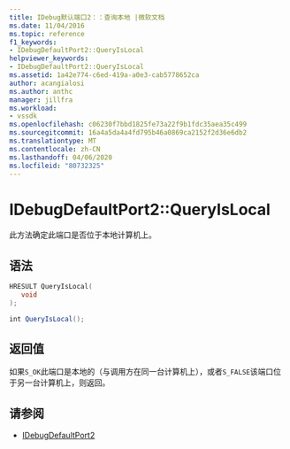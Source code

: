```yaml
---
title: IDebug默认端口2：：查询本地 |微软文档
ms.date: 11/04/2016
ms.topic: reference
f1_keywords:
- IDebugDefaultPort2::QueryIsLocal
helpviewer_keywords:
- IDebugDefaultPort2::QueryIsLocal
ms.assetid: 1a42e774-c6ed-419a-a0e3-cab5778652ca
author: acangialosi
ms.author: anthc
manager: jillfra
ms.workload:
- vssdk
ms.openlocfilehash: c06230f7bbd1825fe73a22f9b1fdc35aea35c499
ms.sourcegitcommit: 16a4a5da4a4fd795b46a0869ca2152f2d36e6db2
ms.translationtype: MT
ms.contentlocale: zh-CN
ms.lasthandoff: 04/06/2020
ms.locfileid: "80732325"
---
```

# <a name="idebugdefaultport2queryislocal"></a>IDebugDefaultPort2::QueryIsLocal
此方法确定此端口是否位于本地计算机上。

## <a name="syntax"></a>语法

```cpp
HRESULT QueryIsLocal(
   void
);
```

```csharp
int QueryIsLocal();
```

## <a name="return-value"></a>返回值
 如果`S_OK`此端口是本地的（与调用方在同一台计算机上），或者`S_FALSE`该端口位于另一台计算机上，则返回。

## <a name="see-also"></a>请参阅
- [IDebugDefaultPort2](../../../extensibility/debugger/reference/idebugdefaultport2.md)
